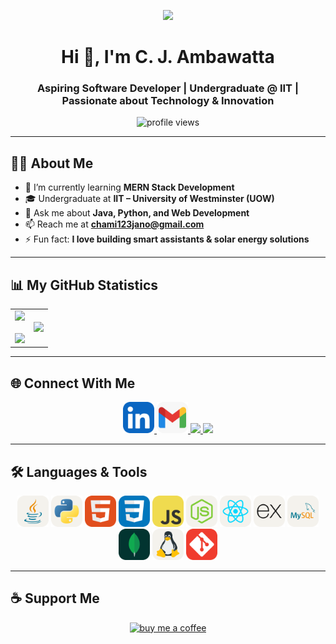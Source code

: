 <p align="center">
  <img src="https://github.com/7oSkaaa/7oSkaaa/blob/main/Images/about_me.gif?raw=true" width="100px">
</p>

<h1 align="center">Hi 👋, I'm C. J. Ambawatta</h1>
<h3 align="center">Aspiring Software Developer | Undergraduate @ IIT | Passionate about Technology & Innovation</h3>

<p align="center">
  <img src="https://komarev.com/ghpvc/?username=chami123jano&label=Profile%20Views&color=0e75b6&style=flat" alt="profile views"/>
</p>

---

## 👨‍💻 About Me  

- 🌱 I’m currently learning **MERN Stack Development**  
- 🎓 Undergraduate at **IIT – University of Westminster (UOW)**  
- 💬 Ask me about **Java, Python, and Web Development**  
- 📫 Reach me at **chami123jano@gmail.com**  
- ⚡ Fun fact: **I love building smart assistants & solar energy solutions**  

---

## 📊 My GitHub Statistics  

<p align="center">
  <table>
    <tr>
      <td align="center" width="50%">
        <img src="https://github-readme-stats.vercel.app/api?username=chami123jano&theme=dark&show_icons=true&count_private=true" />
        <br><br>
        <img src="https://github-readme-streak-stats.herokuapp.com/?user=chami123jano&theme=dark&hide_border=false" />
      </td>
      <td align="center" width="50%">
        <img src="https://github-readme-stats.vercel.app/api/top-langs/?username=chami123jano&theme=dark&layout=compact&langs_count=10" />
      </td>
    </tr>
  </table>
</p>

---

## 🌐 Connect With Me  

<p align="center">
  <a href="https://linkedin.com/in/chami123jano" target="_blank">
    <img src="https://github.com/tandpfun/skill-icons/blob/main/icons/LinkedIn.svg" width="50px">
  </a>
  <a href="mailto:chami123jano@gmail.com" target="_blank">
    <img src="https://github.com/tandpfun/skill-icons/blob/main/icons/Gmail-Light.svg" width="50px">
  </a>
  <a href="https://stackoverflow.com/users/yourid" target="_blank">
    <img src="https://raw.githubusercontent.com/rahuldkjain/github-profile-readme-generator/master/src/images/icons/Social/stack-overflow.svg" width="50px">
  </a>
  <a href="https://www.instagram.com/yourusername" target="_blank">
    <img src="https://www.edigitalagency.com.au/wp-content/uploads/new-Instagram-icon-png-full-colour.png" width="50px">
  </a>
</p>

---

## 🛠️ Languages & Tools  

<p align="center">
  <img src="https://github.com/tandpfun/skill-icons/blob/main/icons/Java-Light.svg" width="50px"/>
  <img src="https://github.com/tandpfun/skill-icons/blob/main/icons/Python-Light.svg" width="50px"/>
  <img src="https://github.com/tandpfun/skill-icons/blob/main/icons/HTML.svg" width="50px"/>
  <img src="https://github.com/tandpfun/skill-icons/blob/main/icons/CSS.svg" width="50px"/>
  <img src="https://github.com/tandpfun/skill-icons/blob/main/icons/JavaScript.svg" width="50px"/>
  <img src="https://github.com/tandpfun/skill-icons/blob/main/icons/NodeJS-Light.svg" width="50px"/>
  <img src="https://github.com/tandpfun/skill-icons/blob/main/icons/React-Light.svg" width="50px"/>
  <img src="https://github.com/tandpfun/skill-icons/blob/main/icons/ExpressJS-Light.svg" width="50px"/>
  <img src="https://github.com/tandpfun/skill-icons/blob/main/icons/MySQL-Light.svg" width="50px"/>
  <img src="https://github.com/tandpfun/skill-icons/blob/main/icons/MongoDB.svg" width="50px"/>
  <img src="https://github.com/tandpfun/skill-icons/blob/main/icons/Linux-Light.svg" width="50px"/>
  <img src="https://github.com/tandpfun/skill-icons/blob/main/icons/Git.svg" width="50px"/>
</p>

---

## ☕ Support Me  

<p align="center">
  <a href="https://www.buymeacoffee.com/chami123jano">
    <img src="https://cdn.buymeacoffee.com/buttons/v2/default-yellow.png" height="50px" width="210px" alt="buy me a coffee"/>
  </a>
</p>
